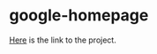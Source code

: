 # google-homepage

[Here](http://www.theodinproject.com/web-development-101/html-css) is the link to the project.
